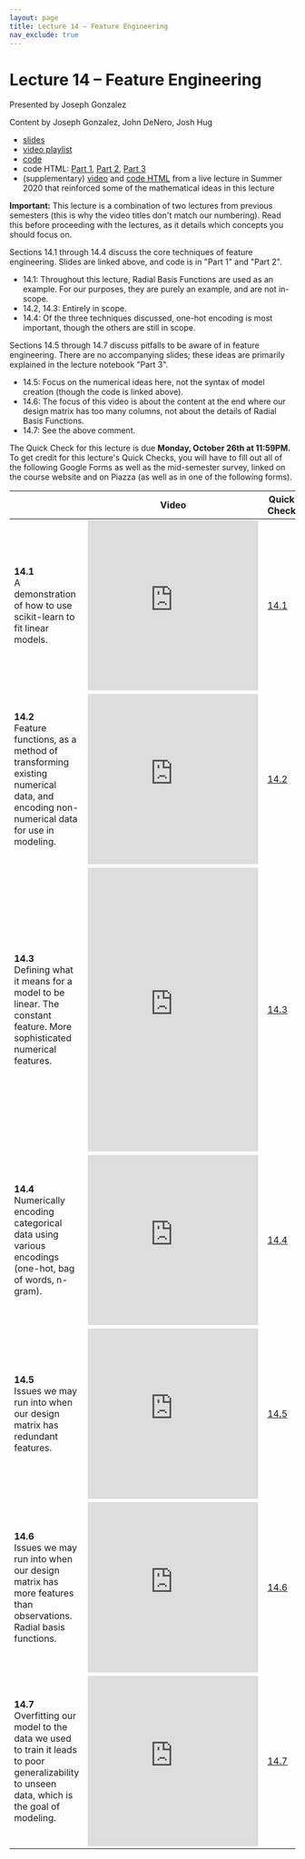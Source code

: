 ```yaml
---
layout: page
title: Lecture 14 – Feature Engineering
nav_exclude: true
---
```


# Lecture 14 – Feature Engineering

Presented by Joseph Gonzalez

Content by Joseph Gonzalez, John DeNero, Josh Hug

- [slides](https://docs.google.com/presentation/d/1cS7XP4B2mBqk97gMx2Y44cos4cnyHhua-dssuCuj8zU/edit?usp=sharing)
- [video playlist](https://www.youtube.com/playlist?list=PLQCcNQgUcDfpBiBBWILVRpmzprp__8lIP)
- [code](https://data100.datahub.berkeley.edu/hub/user-redirect/git-sync?repo=https://github.com/DS-100/fa20&subPath=lecture/lec14/)
- code HTML: [Part 1](../../resources/assets/lectures/lec14/lec14-part1.html), [Part 2](../../resources/assets/lectures/lec14/lec14-part2.html), [Part 3](../../resources/assets/lectures/lec14/lec14-part3.html)
- (supplementary) [video](https://youtu.be/f-adF9gh1xo) and [code HTML](http://www.ds100.org/su20/resources/assets/lectures/live04/live4.html) from a live lecture in Summer 2020 that reinforced some of the mathematical ideas in this lecture

**Important:** This lecture is a combination of two lectures from previous semesters (this is why the video titles don't match our numbering). Read this before proceeding with the lectures, as it details which concepts you should focus on.

Sections 14.1 through 14.4 discuss the core techniques of feature engineering. Slides are linked above, and code is in "Part 1" and "Part 2".
- 14.1: Throughout this lecture, Radial Basis Functions are used as an example. For our purposes, they are purely an example, and are not in-scope.
- 14.2, 14.3: Entirely in scope.
- 14.4: Of the three techniques discussed, one-hot encoding is most important, though the others are still in scope.

Sections 14.5 through 14.7 discuss pitfalls to be aware of in feature engineering. There are no accompanying slides; these ideas are primarily explained in the lecture notebook "Part 3".
- 14.5: Focus on the numerical ideas here, not the syntax of model creation (though the code is linked above).
- 14.6: The focus of this video is about the content at the end where our design matrix has too many columns, not about the details of Radial Basis Functions.
- 14.7: See the above comment.

The Quick Check for this lecture is due **Monday, October 26th at 11:59PM.** To get credit for this lecture's Quick Checks, you will have to fill out all of the following Google Forms as well as the mid-semester survey, linked on the course website and on Piazza (as well as in one of the following forms).


<table>
<colgroup>
<col style="width: 25%" />
<col style="width: 25%" />
<col style="width: 25%" />
</colgroup>
<thead>
<tr class="header">
<th></th>
<th>Video</th>
<th>Quick Check</th>
</tr>
</thead>
<tbody>
<tr>
<td><strong>14.1</strong> <br>A demonstration of how to use scikit-learn to fit linear models.</td>
<td><iframe width="300" height="300" height src="https://youtube.com/embed/lFzRiinHSzU" frameborder="0" allow="accelerometer; autoplay; encrypted-media; gyroscope; picture-in-picture" allowfullscreen></iframe></td>
<td><a href="https://docs.google.com/forms/d/e/1FAIpQLSejnJAKdxySVRwnQAKUo2GkveqhEl2dkA7O3XSQ8831w4psVA/viewform" target="\_blank">14.1</a></td>
</tr>
<tr>
<td><strong>14.2</strong> <br>Feature functions, as a method of transforming existing numerical data, and encoding non-numerical data for use in modeling.</td>
<td><iframe width="300" height="300" height src="https://youtube.com/embed/ET44iB169no" frameborder="0" allow="accelerometer; autoplay; encrypted-media; gyroscope; picture-in-picture" allowfullscreen></iframe></td>
<td><a href="https://docs.google.com/forms/d/e/1FAIpQLScZNUjkD5kVrFsZE50zGLY6pawRP-ZYzZZj-aLXOBA472CVhw/viewform" target="\_blank">14.2</a></td>
</tr>
<tr>
<td><strong>14.3</strong> <br>Defining what it means for a model to be linear. The constant feature. More sophisticated numerical features.</td>
<td><iframe width="300" height="500" height src="https://youtube.com/embed/moL6aeW94Ps" frameborder="0" allow="accelerometer; autoplay; encrypted-media; gyroscope; picture-in-picture" allowfullscreen></iframe></td>
<td><a href="https://docs.google.com/forms/d/e/1FAIpQLSf5tE_6RRpRJjG172b7Eor5x8hAVPKlhfgb9F8Ehs0Vez2HzA/viewform" target="\_blank">14.3</a></td>
</tr>
<tr>
<td><strong>14.4</strong> <br>Numerically encoding categorical data using various encodings (one-hot, bag of words, n-gram).</td>
<td><iframe width="300" height="300" height src="https://youtube.com/embed/y6mxtlWYo54" frameborder="0" allow="accelerometer; autoplay; encrypted-media; gyroscope; picture-in-picture" allowfullscreen></iframe></td>
<td><a href="https://docs.google.com/forms/d/e/1FAIpQLSdGaAyC1P2PrUiG6nNchFmmyXQQwI5g5JXlJpOm5E1-JIPfZw/viewform" target="\_blank">14.4</a></td>
</tr>
<tr>
<td><strong>14.5</strong> <br>Issues we may run into when our design matrix has redundant features.</td>
<td><iframe width="300" height="300" height src="https://youtube.com/embed/M11bB0Yd2is" frameborder="0" allow="accelerometer; autoplay; encrypted-media; gyroscope; picture-in-picture" allowfullscreen></iframe></td>
<td><a href="https://docs.google.com/forms/d/e/1FAIpQLSfLfIwIHlX9wEQoOmmKwZJEE88fLm51_VLzsi3yQONDazyVcA/viewform" target="\_blank">14.5</a></td>
</tr>
<tr>
<td><strong>14.6</strong> <br>Issues we may run into when our design matrix has more features than observations. Radial basis functions.</td>
<td><iframe width="300" height="300" height src="https://youtube.com/embed/iwbqbPg740I" frameborder="0" allow="accelerometer; autoplay; encrypted-media; gyroscope; picture-in-picture" allowfullscreen></iframe></td>
<td><a href="https://docs.google.com/forms/d/e/1FAIpQLSdvfcAPfpTbVK-96CqcAZFDyMKMBKdS7XT7vfeO9SvQDfHChw/viewform" target="\_blank">14.6</a></td>
</tr>
<td><strong>14.7</strong> <br>Overfitting our model to the data we used to train it leads to poor generalizability to unseen data, which is the goal of modeling.</td>
<td><iframe width="300" height="300" height src="https://youtube.com/embed/b6l9eVGERxY" frameborder="0" allow="accelerometer; autoplay; encrypted-media; gyroscope; picture-in-picture" allowfullscreen></iframe></td>
<td><a href="https://docs.google.com/forms/d/e/1FAIpQLSeRp1nJX_Tea_hqBT3sgC-UnnTGiXuFkcrXMgs4nC1c9H_Phw/viewform" target="\_blank">14.7</a></td>
